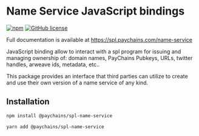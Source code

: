 # Name Service JavaScript bindings

[![npm](https://img.shields.io/npm/v/@paychains/spl-name-service)](https://unpkg.com/@paychains/spl-name-service@latest/) [![GitHub license](https://img.shields.io/badge/license-APACHE-blue.svg)](https://github.com/paychains-labs/token-list/blob/b3fa86b3fdd9c817139e38641d46c5a892542a52/LICENSE)

Full documentation is available at https://spl.paychains.com/name-service

JavaScript binding allow to interact with a spl program for issuing and managing
ownership of: domain names, PayChains Pubkeys, URLs, twitter handles, arweave ids,
metadata, etc..

This package provides an interface that third parties can
utilize to create and use their own version of a name service of any kind.

## Installation

```bash
npm install @paychains/spl-name-service
```

```bash
yarn add @paychains/spl-name-service
```
